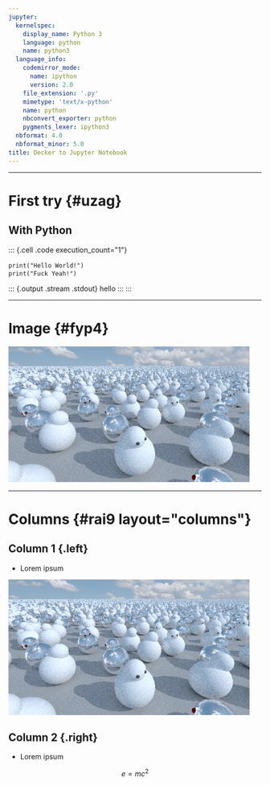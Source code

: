 ```yaml
---
jupyter:
  kernelspec:
    display_name: Python 3
    language: python
    name: python3
  language_info:
    codemirror_mode:
      name: ipython
      version: 2.0
    file_extension: '.py'
    mimetype: 'text/x-python'
    name: python
    nbconvert_exporter: python
    pygments_lexer: ipython3
  nbformat: 4.0
  nbformat_minor: 5.0
title: Decker to Jupyter Notebook
---
```


---

# First try {#uzag}

## With Python

::: {.cell .code execution_count="1"}
``` {.python}
print("Hello World!")
print("Fuck Yeah!")
```

::: {.output .stream .stdout}
    hello
:::
:::

---

# Image {#fyp4}

![](../img/snowmen.png)

---

# Columns {#rai9 layout="columns"}

## Column 1 {.left}

-   Lorem ipsum

![](../img/snowmen.png)

## Column 2 {.right}

-   Lorem ipsum

$$
e=mc^2
$$

